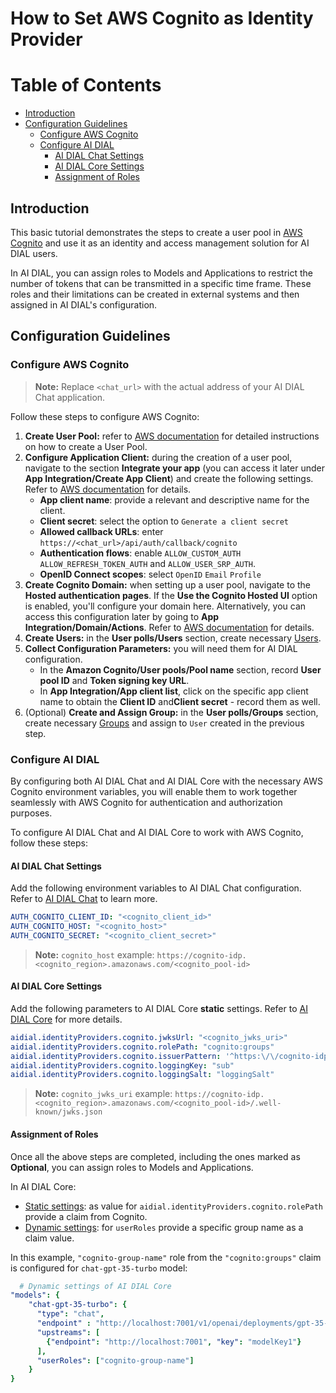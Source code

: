 
<!-- omit from toc -->
# How to Set AWS Cognito as Identity Provider

<div class="docusaurus-ignore">

<!-- omit from toc -->
# Table of Contents

- [Introduction](#introduction)
- [Configuration Guidelines](#configuration-guidelines)
  - [Configure AWS Cognito](#configure-aws-cognito)
  - [Configure AI DIAL](#configure-ai-dial)
    - [AI DIAL Chat Settings](#ai-dial-chat-settings)
    - [AI DIAL Core Settings](#ai-dial-core-settings)
    - [Assignment of Roles](#assignment-of-roles)
  
</div>

## Introduction

This basic tutorial demonstrates the steps to create a user pool in [AWS Cognito](https://docs.aws.amazon.com/cognito/latest/developerguide/cognito-user-identity-pools.html) and use it as an identity and access management solution for AI DIAL users.

In AI DIAL, you can assign roles to Models and Applications to restrict the number of tokens that can be transmitted in a specific time frame. These roles and their limitations can be created in external systems and then assigned in AI DIAL's configuration.

## Configuration Guidelines

### Configure AWS Cognito

> **Note:** Replace `<chat_url>` with the actual address of your AI DIAL Chat application.

Follow these steps to configure AWS Cognito:

1. **Create User Pool:** refer to [AWS documentation](https://docs.aws.amazon.com/cognito/latest/developerguide/tutorial-create-user-pool.html) for detailed instructions on how to create a User Pool.
1. **Configure Application Client:** during the creation of a user pool, navigate to the section **Integrate your app** (you can access it later under **App Integration/Create App Client**) and create the following settings. Refer to [AWS documentation](https://docs.aws.amazon.com/cognito/latest/developerguide/user-pool-settings-client-apps.html) for details.
    - **App client name**: provide a relevant and descriptive name for the client.
    - **Client secret**: select the option to `Generate a client secret`
    - **Allowed callback URLs**: enter `https://<chat_url>/api/auth/callback/cognito`
    - **Authentication flows**: enable `ALLOW_CUSTOM_AUTH` `ALLOW_REFRESH_TOKEN_AUTH` and `ALLOW_USER_SRP_AUTH`.
    - **OpenID Connect scopes**: select `OpenID` `Email` `Profile`
1. **Create Cognito Domain:** when setting up a user pool, navigate to the **Hosted authentication pages**. If the **Use the Cognito Hosted UI** option is enabled, you'll configure your domain here. Alternatively, you can access this configuration later by going to **App Integration/Domain/Actions**. Refer to [AWS documentation](https://docs.aws.amazon.com/cognito/latest/developerguide/cognito-userpools-server-contract-reference.html) for details.
1. **Create Users:** in the **User polls/Users** section, create necessary [Users](https://docs.aws.amazon.com/cognito/latest/developerguide/how-to-create-user-accounts.html#creating-a-new-user-using-the-console).
1.  **Collect Configuration Parameters:** you will need them for AI DIAL configuration.
    - In the **Amazon Cognito/User pools/Pool name** section, record **User pool ID** and **Token signing key URL**. 
    - In **App Integration/App client list**, click on the specific app client name to obtain the **Client ID** and**Client secret** - record them as well.
1. (Optional) **Create and Assign Group:** in the **User polls/Groups** section, create necessary [Groups](https://docs.aws.amazon.com/cognito/latest/developerguide/cognito-user-pools-user-groups.html#creating-a-new-group-using-the-console) and assign to `User` created in the previous step.


### Configure AI DIAL

By configuring both AI DIAL Chat and AI DIAL Core with the necessary AWS Cognito environment variables, you will enable them to work together seamlessly with AWS Cognito for authentication and authorization purposes.

To configure AI DIAL Chat and AI DIAL Core to work with AWS Cognito, follow these steps:

#### AI DIAL Chat Settings

Add the following environment variables to AI DIAL Chat configuration. Refer to [AI DIAL Chat](https://github.com/epam/ai-dial-chat/blob/development/apps/chat/README.md#environment-variables) to learn more.
 
  ```yaml
  AUTH_COGNITO_CLIENT_ID: "<cognito_client_id>"
  AUTH_COGNITO_HOST: "<cognito_host>"
  AUTH_COGNITO_SECRET: "<cognito_client_secret>"
  ```

> **Note:** `cognito_host` example: `https://cognito-idp.<cognito_region>.amazonaws.com/<cognito_pool-id>`

#### AI DIAL Core Settings

Add the following parameters to AI DIAL Core **static** settings. Refer to [AI DIAL Core](https://github.com/epam/ai-dial-core?tab=readme-ov-file#static-settings) for more details.
   
  ```yaml
  aidial.identityProviders.cognito.jwksUrl: "<cognito_jwks_uri>"
  aidial.identityProviders.cognito.rolePath: "cognito:groups"
  aidial.identityProviders.cognito.issuerPattern: '^https:\/\/cognito-idp\.<cognito_region>\.amazonaws\.com.+$'
  aidial.identityProviders.cognito.loggingKey: "sub"
  aidial.identityProviders.cognito.loggingSalt: "loggingSalt"
  ```
   
> **Note:** `cognito_jwks_uri` example: `https://cognito-idp.<cognito_region>.amazonaws.com/<cognito_pool-id>/.well-known/jwks.json`

#### Assignment of Roles

Once all the above steps are completed, including the ones marked as **Optional**, you can assign roles to Models and Applications.

In AI DIAL Core:

* [Static settings](https://github.com/epam/ai-dial-core?tab=readme-ov-file#static-settings): as value for `aidial.identityProviders.cognito.rolePath` provide a claim from Cognito.
* [Dynamic settings](https://github.com/epam/ai-dial-core?tab=readme-ov-file#dynamic-settings): for `userRoles` provide a specific group name as a claim value. 

In this example, `"cognito-group-name"` role from the `"cognito:groups"` claim is configured for `chat-gpt-35-turbo` model:

  ```yaml
    # Dynamic settings of AI DIAL Core
  "models": {
      "chat-gpt-35-turbo": {
        "type": "chat",
        "endpoint" : "http://localhost:7001/v1/openai/deployments/gpt-35-turbo/chat/completions",
        "upstreams": [
          {"endpoint": "http://localhost:7001", "key": "modelKey1"}
        ],
        "userRoles": ["cognito-group-name"]
      }
  }
  ```
